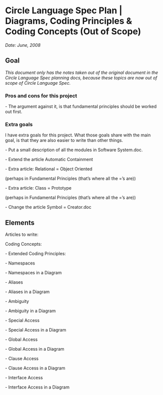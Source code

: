 ﻿Circle Language Spec Plan | Diagrams, Coding Principles & Coding Concepts (Out of Scope)
======================================================================================

*Date: June, 2008*


Goal
----

*This document only has the notes taken out of the original document in the Circle Language Spec planning docs, because these topics are now out of scope of Circle Language Spec.*

### **Pros and cons for this project**

\- The argument against it, is that fundamental principles should be worked out first.

### **Extra goals**

I have extra goals for this project. What those goals share with the main goal, is that they are also easier to write than other things.

\- Put a small description of all the modules in Software System.doc.

\- Extend the article Automatic Containment

\- Extra article: Relational = Object Oriented

(perhaps in Fundamental Principles (that’s where all the =’s are))

\- Extra article: Class = Prototype

(perhaps in Fundamental Principles (that’s where all the =’s are))

\- Change the article Symbol = Creator.doc


Elements
--------

Articles to write:

Coding Concepts:

\- Extended Coding Principles:

\- Namespaces

\- Namespaces in a Diagram

\- Aliases

\- Aliases in a Diagram

\- Ambiguity

\- Ambiguity in a Diagram

\- Special Access

\- Special Access in a Diagram

\- Global Access

\- Global Access in a Diagram

\- Clause Access

\- Clause Access in a Diagram

\- Interface Access

\- Interface Access in a Diagram

